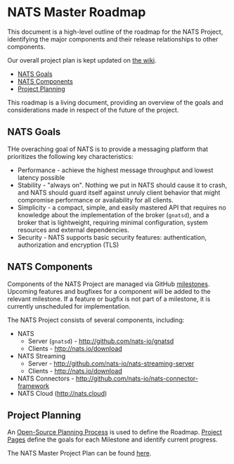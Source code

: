 # NATS Master Roadmap

This document is a high-level outline of the roadmap for the NATS Project, identifying the major 
components and their release relationships to other components.

Our overall project plan is kept updated on [the wiki](https://github.com/nats-io/roadmap/wiki).

* [NATS Goals](#nats-goals)
* [NATS Components](#nats-components)
* [Project Planning](#project-planning)

This roadmap is a living document, providing an overview of the goals and
considerations made in respect of the future of the project.

## NATS Goals

THe overaching goal of NATS is to provide a messaging platform that prioritizes the following key characteristics:
  
 * Performance - achieve the highest message throughput and lowest latency possible
 * Stability - "always on". Nothing we put in NATS should cause it to crash, and NATS should guard itself against unruly client behavior that might compromise performance or availability for all clients.
 * Simplicity - a compact, simple, and easily mastered API that requires no knowledge about the implementation of the broker (`gnatsd`), and a broker that is lightweight, requiring minimal configuration, system resources and external dependencies.
 * Security - NATS supports basic security features: authentication, authorization and encryption (TLS) 

## NATS Components

Components of the NATS Project are managed via GitHub [milestones](https://github.com/nats-io/roadmap/milestones).
Upcoming features and bugfixes for a component will be added to the relevant milestone. 
If a feature or bugfix is not part of a milestone, it is currently unscheduled for implementation. 

The NATS Project consists of several components, including:
 
 * NATS 
   * Server (`gnatsd`) - http://github.com/nats-io/gnatsd
   * Clients - http://nats.io/download
 * NATS Streaming 
   * Server - http://github.com/nats-io/nats-streaming-server
   * Clients - http://nats.io/download
 * NATS Connectors - http://github.com/nats-io/nats-connector-framework
 * NATS Cloud (http://nats.cloud)




## Project Planning

An [Open-Source Planning Process](https://github.com/nats-io/roadmap/wiki/Open-Source-Planning-Process) is 
used to define the Roadmap. [Project Pages](https://github.com/nats-io/roadmap/wiki) define the 
goals for each Milestone and identify current progress.

The NATS Master Project Plan can be found [here](https://github.com/nats-io/roadmap/wiki).


